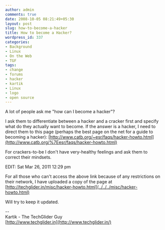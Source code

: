 ```yaml
---
author: admin
comments: true
date: 2008-10-05 08:21:49+05:30
layout: post
slug: how-to-become-a-hacker
title: How to become a Hacker?
wordpress_id: 337
categories:
- Background
- Linux
- On the Web
- TGF
tags:
- change
- forums
- hacker
- kartik
- Linux
- logo
- open source
---
```


A lot of people ask me "how can I become a hacker"?

I  ask them to differentiate between a hacker and a cracker first and  specify what do they actually want to become. If the answer is a hacker,  I need to direct them to this page (perhaps the best page on the net  for a guide to becoming a hacker): [http://www.catb.org/~esr/faqs/hacker-howto.html](http://www.catb.org/%7Eesr/faqs/hacker-howto.html)

For crackers-to-be I don't have very-healthy feelings and ask them to correct their mindsets.







EDIT: Sat Mar 26, 2011 12:29 pm


For all those who can't access the above link because of any restrictions on their network, I have uploaded a copy of the page at [http://techglider.in/misc/hacker-howto.html](../../../misc/hacker-howto.html)

Will try to keep it updated.





--  
Kartik - The TechGlider Guy  
[http://www.techglider.in](http://www.techglider.in/)
